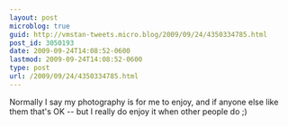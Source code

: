 ```yaml
---
layout: post
microblog: true
guid: http://vmstan-tweets.micro.blog/2009/09/24/4350334785.html
post_id: 3050193
date: 2009-09-24T14:08:52-0600
lastmod: 2009-09-24T14:08:52-0600
type: post
url: /2009/09/24/4350334785.html
---
```

Normally I say my photography is for me to enjoy, and if anyone else like them that's OK -- but I really do enjoy it when other people do ;)
